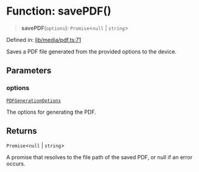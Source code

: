 # Function: savePDF()

> **savePDF**(`options`): `Promise`\<`null` \| `string`\>

Defined in: [lib/media/pdf.ts:71](https://github.com/aldesgroup/goaldn/blob/6a7943d02984b1a6b41d76a3a483a1484b644076/lib/media/pdf.ts#L71)

Saves a PDF file generated from the provided options to the device.

## Parameters

### options

[`PDFGenerationOptions`](../type-aliases/PDFGenerationOptions.md)

The options for generating the PDF.

## Returns

`Promise`\<`null` \| `string`\>

A promise that resolves to the file path of the saved PDF, or null if an error occurs.

